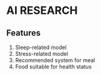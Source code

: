 # AI RESEARCH

## Features
1. Sleep-related model
2. Stress-related model
3. Recommended system for meal
4. Food suitable for health status


